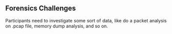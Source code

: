 ## Forensics Challenges

<p align = "justify">
Participants need to investigate some sort of data, like do a packet analysis on .pcap file, memory dump analysis, and so on.
  </p>
